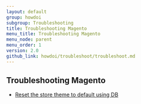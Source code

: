 ```yaml
---
layout: default
group: howdoi
subgroup: Troubleshooting
title: Troubleshooting Magento
menu_title: Troubleshooting Magento
menu_node: parent
menu_order: 1
version: 2.0
github_link: howdoi/troubleshoot/troubleshoot.md
---
```


## Troubleshooting Magento

- [Reset the store theme to default using DB]({{site.gdeurl}}howdoi/troubleshoot/reset_theme.html)
